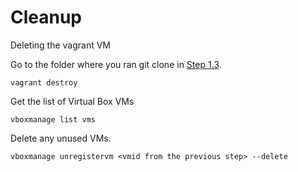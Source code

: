 # Cleanup

Deleting the vagrant VM

Go to the folder where you ran git clone in [Step 1.3](../prereqs/download.html).
```console
vagrant destroy
```

Get the list of Virtual Box VMs
```console
vboxmanage list vms
```

Delete any unused VMs.
```console
vboxmanage unregistervm <vmid from the previous step> --delete
```